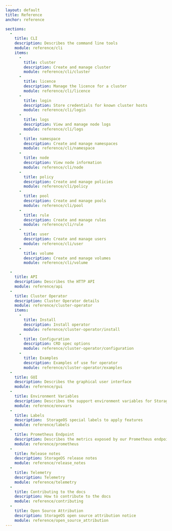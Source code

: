```yaml
---
layout: default
title: Reference
anchor: reference

sections:
  -
    title: CLI
    description: Describes the command line tools
    module: reference/cli
    items:
      -
        title: cluster
        description: Create and manage cluster
        module: reference/cli/cluster
      -
        title: licence
        description: Manage the licence for a cluster
        module: reference/cli/licence
      -
        title: login
        description: Store credentials for known cluster hosts
        module: reference/cli/login
      -
        title: logs
        description: View and manage node logs
        module: reference/cli/logs
      -
        title: namespace
        description: Create and manage namespaces
        module: reference/cli/namespace
      -
        title: node
        description: View node information
        module: reference/cli/node
      -
        title: policy
        description: Create and manage policies
        module: reference/cli/policy
      -
        title: pool
        description: Create and manage pools
        module: reference/cli/pool
      -
        title: rule
        description: Create and manage rules
        module: reference/cli/rule
      -
        title: user
        description: Create and manage users
        module: reference/cli/user
      -
        title: volume
        description: Create and manage volumes
        module: reference/cli/volume

  -
    title: API
    description: Describes the HTTP API
    module: reference/api
  -
    title: Cluster Operator
    description: Cluster Operator details
    module: reference/cluster-operator
    items:
      -
        title: Install
        description: Install operator
        module: reference/cluster-operator/install
      -
        title: Configuration
        description: CRD spec options
        module: reference/cluster-operator/configuration
      -
        title: Examples
        description: Examples of use for operator
        module: reference/cluster-operator/examples
  -
    title: GUI
    description: Describes the graphical user interface
    module: reference/gui
  -
    title: Environment Variables
    description: Describes the support environment variables for StorageOS
    module: reference/envvars
  -
    title: Labels
    description:  StorageOS special labels to apply features
    module: reference/labels
  -
    title: Prometheus Endpoint
    description: Describes the metrics exposed by our Prometheus endpoint
    module: reference/prometheus
  -
    title: Release notes
    description: StorageOS release notes
    module: reference/release_notes
  -
    title: Telemetry
    description: Telemetry
    module: reference/telemetry
  -
    title: Contributing to the docs
    description: How to contribute to the docs
    module: reference/contributing
  -
    title: Open Source Attribution
    description: StorageOS open source attribution notice
    module: reference/open_source_attribution
---
```

